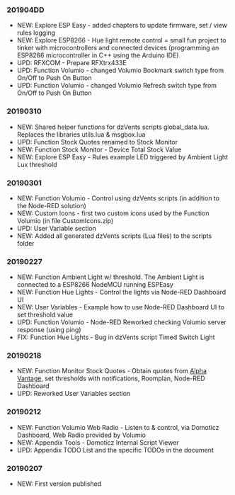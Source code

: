 ### 201904DD
* NEW: Explore ESP Easy - added chapters to update firmware, set / view rules logging
* NEW: Explore ESP8266 - Hue light remote control = small fun project to tinker with microcontrollers and connected devices (programming an ESP8266 microcontroller in C++ using the Arduino IDE)
* UPD: RFXCOM - Prepare RFXtrx433E
* UPD: Function Volumio - changed Volumio Bookmark switch type from On/Off to Push On Button
* UPD: Function Volumio - changed Volumio Refresh switch type from On/Off to Push On Button

### 20190310

* NEW: Shared helper functions for dzVents scripts global_data.lua. Replaces the libraries utils.lua & msgbox.lua
* UPD: Function Stock Quotes renamed to Stock Monitor
* NEW: Function Stock Monitor - Device Total Stock Value
* NEW: Explore ESP Easy - Rules example LED triggered by Ambient Light Lux threshold

### 20190301

* NEW: Function Volumio - Control using dzVents scripts (in addition to the Node-RED solution)
* NEW: Custom Icons - first two custom icons used by the Function Volumio (in file CustomIcons.zip)
* UPD: User Variable section
* NEW: Added all generated dzVents scripts (Lua files) to the scripts folder

### 20190227

* NEW: Function Ambient Light w/ threshold. The Ambient Light is connected to a ESP8266 NodeMCU running ESPEasy
* NEW: Function Hue Lights - Control the lights via Node-RED Dashboard UI
* NEW: User Variables - Example how to use Node-RED Dashboard UI to set threshold value
* UPD: Function Volumio - Node-RED Reworked checking Volumio server response (using ping)
* FIX: Function Hue Lights - Bug in dzVents script Timed Switch Light

### 20190218

* NEW: Function Monitor Stock Quotes - Obtain quotes from [Alpha Vantage](https://www.alphavantage.co), set thresholds with notifications, Roomplan, Node-RED Dashboard
* UPD: Reworked User Variables section

### 20190212

* NEW: Function Volumio Web Radio - Listen to & control, via Domoticz Dashboard, Web Radio provided by Volumio
* NEW: Appendix Tools - Domoticz Internal Script Viewer
* UPD: Appendix TODO List and the specific TODOs in the document

### 20190207

* NEW: First version published
